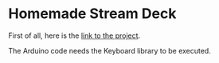 # Homemade Stream Deck
First of all, here is the [link to the project](https://thedraill.e-monsite.com/pages/projects/stream-deck.html).

The Arduino code needs the Keyboard library to be executed.